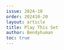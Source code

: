 ```yaml
---
issue: 2024-10
order: 202410-20
layout: article
title: Play This Set
author: Bendyhuman
toc: true
---
```


